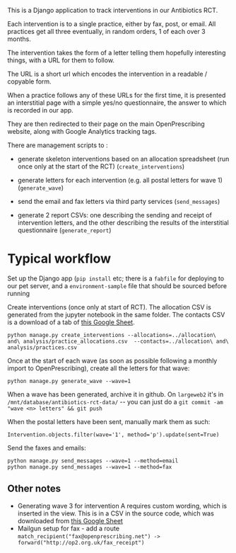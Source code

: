 This is a Django application to track interventions in our Antibiotics RCT.

Each intervention is to a single practice, either by fax, post, or
email. All practices get all three eventually, in random orders, 1 of
each over 3 months.

The intervention takes the form of a letter telling them hopefully
interesting things, with a URL for them to follow.

The URL is a short url which encodes the intervention in a readable /
copyable form.

When a practice follows any of these URLs for the first time, it is presented
an interstitial page with a simple yes/no questionnaire, the answer to
which is recorded in our app.

They are then redirected to their page on the main OpenPrescribing
website, along with Google Analytics tracking tags.

There are management scripts to :

* generate skeleton interventions based on an allocation spreadsheet
  (run once only at the start of the RCT) (`create_interventions`)

* generate letters for each intervention (e.g. all postal letters for
  wave 1) (`generate_wave`)

* send the email and fax letters via third party services
  (`send_messages`)

* generate 2 report CSVs: one describing the sending and receipt of
  intervention letters, and the other describing the results of the
  interstitial questionnaire (`generate_report`)

# Typical workflow

Set up the Django app (`pip install` etc; there is a `fabfile` for
deploying to our pet server, and a `environment-sample` file that
should be sourced before running

Create interventions (once only at start of RCT). The allocation CSV is
generated from the jupyter notebook in the same folder.  The contacts
CSV is a download of a tab of [this Google Sheet](https://docs.google.com/spreadsheets/d/1iVtlo-qGaK9KT35FaX94Gu0azei-TLIZZI52TZWvxMg).

    python manage.py create_interventions --allocations=../allocation\ and\ analysis/practice_allocations.csv  --contacts=../allocation\ and\ analysis/practices.csv

Once at the start of each wave (as soon as possible following a
monthly import to OpenPrescribing), create all the letters for that
wave:

    python manage.py generate_wave --wave=1

When a wave has been generated, archive it in github. On `largeweb2` it's in `/mnt/database/antibiotics-rct-data/` -- you can just do a `git commit -am "wave <n> letters" && git push`


When the postal letters have been sent, manually mark them as such:

    Intervention.objects.filter(wave='1', method='p').update(sent=True)

Send the faxes and emails:

    python manage.py send_messages --wave=1 --method=email
    python manage.py send_messages --wave=1 --method=fax


## Other notes

* Generating wave 3 for intervention A requires custom wording, which is inserted in the view. This is in a CSV in the source code, which was downloaded from [this Google Sheet](https://docs.google.com/spreadsheets/d/1Yx9_dWnjscN6FNfes5Q3LT2E2yRdYbQVOY1Q-aZRFQw/edit?usp=drive_web&ouid=112987570757514537466)
* Mailgun setup for fax - add a route `match_recipient("fax@openprescribing.net") -> forward("http://op2.org.uk/fax_receipt")`
